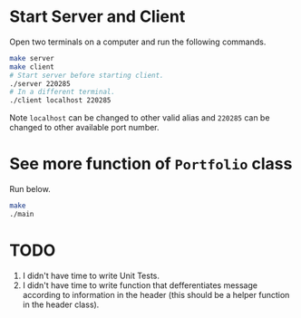 
# Start Server and Client
Open two terminals on a computer and run the following commands.
```bash
make server
make client
# Start server before starting client.
./server 220285
# In a different terminal.
./client localhost 220285 
```
Note `localhost` can be changed to other valid alias and `220285` can be changed to other available port number.

# See more function of `Portfolio` class 
Run below.
```bash
make 
./main
```

# TODO 
1. I didn't have time to write Unit Tests.
2. I didn't have time to write function that defferentiates message according to information in the header  (this should be a helper function in the header class).
